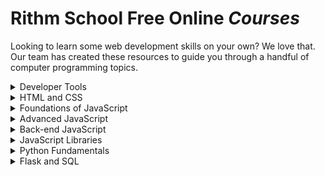 # Rithm School Free Online *Courses*

Looking to learn some web development skills on your own? We love that. Our team has created these resources to guide you through a handful of computer programming topics.

<details>
  <summary>Developer Tools</summary>
  
  ### Terminal and UNIX
  #### 15 Hours
  
  Work like a professional in Terminal and master UNIX commands.
  <br>
  <br>
  Topics include:
  - Navigating and Creating Files
  - Permissions, Redirection, and Piping
  - Environment Variables, and Processes
  - Advanced Terminal Commands
  - SSH, Shell Scripting, and Vim

  ### Git and GitHub
  #### 15 Hours

  Master Git fundamentals and learn how to work in a team with GitHub.
  <br>
  <br>
  Topics include:
  - Basic Git Commands
  - Branching, Merging and Reseting
  - GitHub Basics
  - Team Workflow with GitHub
  - Stashing, Rebasing and Reverting

</details>

<details>
  <summary>HTML and CSS</summary>

  ### HTML + CSS Basics
  #### 10 Hours
  
  Create and style simple websites with HTML and CSS.
  <br>
  <br>
  Topics include:
  - HTML Fundamentals
  - Semantic and Intermediate HTML
  - CSS Selectors and Specificity
  - The Box Model
  - CSS Layout
  
  ### Intermediate CSS
  #### 15 Hours
  
  Build and deploy responsive and animated web pages.
  <br>
  <br>
  Topics include:
  - CSS Animations
  - CSS Resets
  - Responsive Design
  - Twitter Bootstrap
  - Static Website Deployment

</details>

<details>
  <summary>Foundations of JavaScript</summary>

  ### JavaScript Fundamentals
  #### 50 Hours
  
  Familiarize yourself with JavaScript’s syntax and structure.
  <br>
  <br>
  Topics include:
  - Variables and Data Types
  - Conditional Logic
  - Arrays and Objects
  - Iteration
  - Functions
  
  ### Intermediate JavaScript I
  #### 20 Hours
  
  Dive into the more complex language parts of JavaScript.
  <br>
  <br>
  Topics include:
  - Debugging
  - Nested Data Structures
  - Higher Order Functions and Closures
  - DOM + Event Driven Programming
  - JavaScript Iterators

  ### Intermediate JavaScript II
  #### 25 Hours
  
  Learn jQuery, JavaScript Iterators, AJAX, HTTP, and how the web works
  <br>
  <br>
  Topics include:
  - jQuery
  - How the Web Works
  - HTTP
  - REST
  - AJAX

</details>

<details>
  <summary>Advanced JavaScript</summary>

  ### Advanced JavaScript I
  #### 25 Hours
  
  Explore essential advanced concepts in JavaScript.
  <br>
  <br>
  Topics include:
  - Testing with Jasmine
  - The Keyword 'this'
  - Call, Apply, and Bind
  - Constructor Functions and Prototypes
  - Object Oriented Programming
  
  ### Advanced JavaScript II
  #### 20 Hours
  
  Explore more advanced concepts in JavaScript.
  <br>
  <br>
  Topics include:
  - Canvas
  - ES2015
  - Managing Async Code
  - Regular Expressions
  - Functional Programming

  ### Data Structures + Algorithms
  #### 30 Hours
  
  Learn essential Computer Science concepts.
  <br>
  <br>
  Topics include:
  - Complexity Analysis and Big O Notation
  - Recursion
  - Searching and Sorting Algorithms
  - Linked Lists, Stacks, and Queues
  - Trees, Hash Tables, and Graphs

</details>

<details>
  <summary>Back-end JavaScript</summary>

  ### Node and Express.js Fundamentals
  #### 15 Hours
  
  Build Back-end application with Node and Express.js
  <br>
  <br>
  Topics include:
  - Node.js and NPM Fundamentals
  - Express.js Fundamentals
  - Routing with Express.js
  - Expres.js Middleware
  - SQL with Postgres
  
  ### Intermediate Node and Express.js
  #### 20 Hours
  
  Explore essential Back-end concepts with Express.
  <br>
  <br>
  Topics include:
  - Password Hashing with. crypt
  - Authentication with Jwts
  - JSONSchema and Testing with Jest
  - Mongo, Mongoose and Redis
  - Web Scarping, Socket.io and More

</details>

<details>
  <summary>JavaScript Libraries</summary>

  ### React.js Fundamentals
  #### 25 Hours
  
  Explore essential conception React.
  <br>
  <br>
  Topics include:
  - JSX, Babel and Webpack
  - Props and State
  - Component Architecture
  - Events, Form and Refs
  - Component Life Cycle
  
  ### Intermediate React.js
  #### 25 Hours
  
  Dive deeper into React and Redux.
  <br>
  <br>
  Topics include:
  - Higher Order Components
  - Testing with Jest and Enzyme
  - React Router
  - Redux
  - Authentication with React and Redux

</details>

<details>
  <summary>Python Fundamentals</summary>

  ### Python Fundamentals I
  #### 20 Hours
  
  Familiarize yourself with python's syntax and structure.
  <br>
  <br>
  Topics include:
  - Variable and Data Types
  - Conditional Logic
  - Lists and Dictionaries
  - Functions
  - Modules and Debugging
  
  ### Python Fundamental Part II
  #### 20 Hours
  
  Learn how to write Object Oriented Code common Python modules
  <br>
  <br>
  Topics include:
  - Object Oriented Programming
  - File IO
  - Generators, Iterators and Decorators
  - Lambdas and Dates
  - Web Scraping

</details>

<details>
  <summary>Flask and SQL</summary>

  ### Flask and SQL Fundamentals
  #### 25 Hours
  
  Familiarze yourself with Flask and SQL
  <br>
  <br>
  Topics include:
  - Virtual Environments
  - Routing and Templating
  - SQL with Postgres
  - SQL Alchemy with Flask
  - Testing and Deployment
  
  ### Intermediate Flask
  #### 30 Hours
  
  Learn how to build larger Flask application
  <br>
  <br>
  Topics include:
  - Larger Application Structure
  - Complex Database Schemas
  - Cookies and Sessions
  - Flask Login and OAuth
  - Building Securing and Testing APIs

</details>
